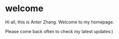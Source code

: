 # welcome

Hi all, this is Anter Zhang. Welcome to my homepage.

Please come back often to check my latest updates:)
